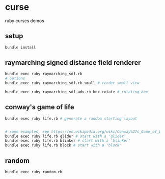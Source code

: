 # curse
ruby curses demos

## setup

```bash
bundle install
```

## raymarching signed distance field renderer
```bash
bundle exec ruby raymarching_sdf.rb
# options
bundle exec ruby raymarching_sdf.rb small # render small view

bundle exec ruby raymarching_sdf_adv.rb box rotate # rotating box
```

## conway's game of life

```bash
bundle exec ruby life.rb # generate a random starting layout


# some examples, see https://en.wikipedia.org/wiki/Conway%27s_Game_of_Life#Examples_of_patterns
bundle exec ruby life.rb glider # start with a 'glider'
bundle exec ruby life.rb blinker # start with a 'blinker'
bundle exec ruby life.rb block # start with a 'block'

```

## random
```bash
bundle exec ruby random.rb
```
